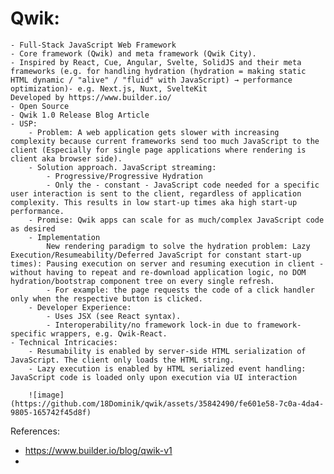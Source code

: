 # Qwik:
 
    - Full-Stack JavaScript Web Framework
    - Core framework (Qwik) and meta framework (Qwik City).
    - Inspired by React, Cue, Angular, Svelte, SolidJS and their meta frameworks (e.g. for handling hydration (hydration = making static HTML dynamic / "alive" / "fluid" with JavaScript) → performance optimization)- e.g. Next.js, Nuxt, SvelteKit 
    Developed by https://www.builder.io/
    - Open Source
    - Qwik 1.0 Release Blog Article
    - USP:
        - Problem: A web application gets slower with increasing complexity because current frameworks send too much JavaScript to the client (Especially for single page applications where rendering is client aka browser side).
        - Solution approach. JavaScript streaming:
            - Progressive/Progressive Hydration
            - Only the - constant - JavaScript code needed for a specific user interaction is sent to the client, regardless of application complexity. This results in low start-up times aka high start-up performance.
        - Promise: Qwik apps can scale for as much/complex JavaScript code as desired
        - Implementation
            New rendering paradigm to solve the hydration problem: Lazy Execution/Resumeability/Deferred JavaScript for constant start-up times): Pausing execution on server and resuming execution in client - without having to repeat and re-download application logic, no DOM hydration/bootstrap component tree on every single refresh.
            - For example: the page requests the code of a click handler only when the respective button is clicked.
        - Developer Experience:
            - Uses JSX (see React syntax).
            - Interoperability/no framework lock-in due to framework-specific wrappers, e.g. Qwik-React.
    - Technical Intricacies:
        - Resumability is enabled by server-side HTML serialization of JavaScript. The client only loads the HTML string.
        - Lazy execution is enabled by HTML serialized event handling: JavaScript code is loaded only upon execution via UI interaction

        ![image](https://github.com/18Dominik/qwik/assets/35842490/fe601e58-7c0a-4da4-9805-165742f45d8f)



References:
- https://www.builder.io/blog/qwik-v1
- 
